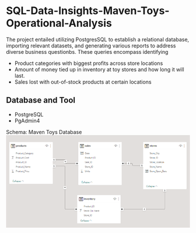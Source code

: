 # SQL-Data-Insights-Maven-Toys-Operational-Analysis

The project entailed utilizing PostgresSQL to establish a relational database, importing relevant datasets, and generating various reports to address diverse business questionbs. 
These queries encompass identifying 
- Product categories with biggest profits across store locations
- Amount of money tied up in inventory at toy stores and how long it will last.
- Sales lost with out-of-stock products at certain locations

## Database and Tool
- PostgreSQL
- PgAdmin4

Schema: Maven Toys Database
![](schema.png)
